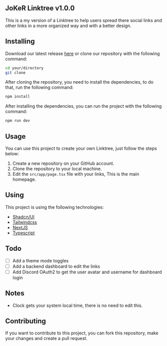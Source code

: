 ## JoKeR Linktree v1.0.0

This is a my version of a Linktree to help users spread there social links and other links in a more organized way and with a better design.

## Installing

Download our latest release [here](https://github.com/JoKeRxTD/joker_linktree.git) or clone our repository with the following command:

```bash
cd your/directory
git clone
```

After cloning the repository, you need to install the dependencies, to do that, run the following command:

```bash
npm install
```

After installing the dependencies, you can run the project with the following command:

```bash
npm run dev
```

## Usage

You can use this project to create your own Linktree, just follow the steps below:

1. Create a new repository on your GitHub account.
2. Clone the repository to your local machine.
3. Edit the `src/app/page.tsx` file with your links, This is the main homepage.

## Using

This project is using the following technologies:
- [Shadcn/UI](https://ui.shadcn.com)
- [Tailwindcss](https://tailwindcss.com)
- [NextJS](https://nextjs.org)
- [Typescript](https://www.typescriptlang.org)

## Todo

- [ ] Add a theme mode toggles
- [ ] Add a backend dashboard to edit the links
- [ ] Add Discord OAuth2 to get the user avatar and username for dashboard login

## Notes

- Clock gets your system local time, there is no need to edit this.

## Contributing

If you want to contribute to this project, you can fork this repository, make your changes and create a pull request.